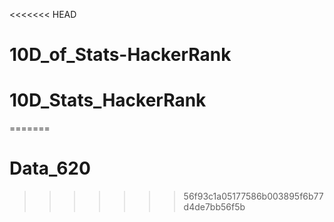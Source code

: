<<<<<<< HEAD
# 10D_of_Stats-HackerRank
# 10D_Stats_HackerRank
=======
# Data_620
>>>>>>> 56f93c1a05177586b003895f6b77d4de7bb56f5b
